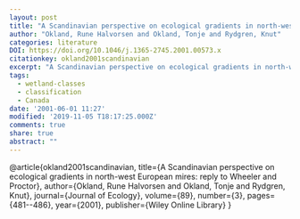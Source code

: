 ```yaml
---
layout: post
title: "A Scandinavian perspective on ecological gradients in north-west European mires: reply to Wheeler and Proctor"
author: "Okland, Rune Halvorsen and Okland, Tonje and Rydgren, Knut"
categories: literature
DOI: https://doi.org/10.1046/j.1365-2745.2001.00573.x
citationkey: okland2001scandinavian
excerpt: "A Scandinavian perspective on ecological gradients in north-west European mires: reply to Wheeler and Proctor"
tags:
  - wetland-classes
  - classification
  - Canada
date: '2001-06-01 11:27'
modified: '2019-11-05 T18:17:25.000Z'
comments: true
share: true
abstract: ""
---
```


@article{okland2001scandinavian,
  title={A Scandinavian perspective on ecological gradients in north-west European mires: reply to Wheeler and Proctor},
  author={Okland, Rune Halvorsen and Okland, Tonje and Rydgren, Knut},
  journal={Journal of Ecology},
  volume={89},
  number={3},
  pages={481--486},
  year={2001},
  publisher={Wiley Online Library}
}
